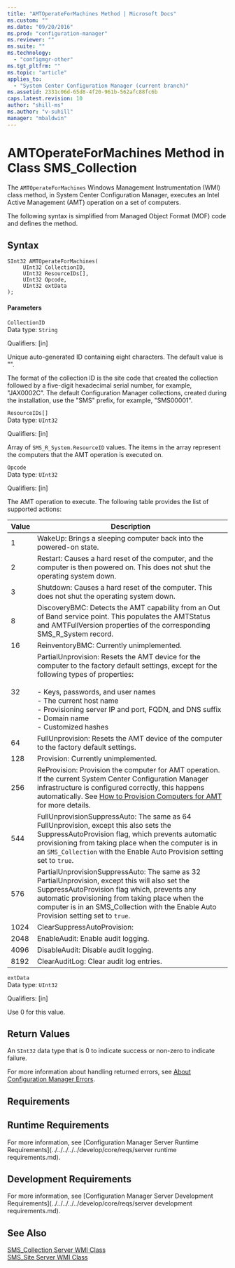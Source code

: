 ```yaml
---
title: "AMTOperateForMachines Method | Microsoft Docs"
ms.custom: ""
ms.date: "09/20/2016"
ms.prod: "configuration-manager"
ms.reviewer: ""
ms.suite: ""
ms.technology:
  - "configmgr-other"
ms.tgt_pltfrm: ""
ms.topic: "article"
applies_to:
  - "System Center Configuration Manager (current branch)"
ms.assetid: 2331c06d-65d8-4f20-961b-562afc88fc6b
caps.latest.revision: 10
author: "shill-ms"
ms.author: "v-suhill"
manager: "mbaldwin"
---
```

# AMTOperateForMachines Method in Class SMS_Collection
The `AMTOperateForMachines` Windows Management Instrumentation (WMI) class method, in System Center Configuration Manager, executes an Intel Active Management (AMT) operation on a set of computers.  

 The following syntax is simplified from Managed Object Format (MOF) code and defines the method.  

## Syntax  

```  
SInt32 AMTOperateForMachines(      
     UInt32 CollectionID,  
     UInt32 ResourceIDs[],  
     UInt32 Opcode,  
     UInt32 extData  
);  
```  

#### Parameters  
 `CollectionID`  
 Data type: `String`  

 Qualifiers: [in]  

 Unique auto-generated ID containing eight characters. The default value is "".  

 The format of the collection ID is the site code that created the collection followed by a five-digit hexadecimal serial number, for example, "JAX0002C". The default Configuration Manager collections, created during the installation, use the "SMS" prefix, for example, "SMS00001".  

 `ResourceIDs[]`  
 Data type: `UInt32`  

 Qualifiers: [in]  

 Array of `SMS_R_System.ResourceID` values. The items in the array represent the computers that the AMT operation is executed on.  

 `Opcode`  
 Data type: `UInt32`  

 Qualifiers: [in]  

 The AMT operation to execute. The following table provides the list of supported actions:  

|Value|Description|  
|-----------|-----------------|  
|1|WakeUp: Brings a sleeping computer back into the powered-on state.|  
|2|Restart: Causes a hard reset of the computer, and the computer is then powered on. This does not shut the operating system down.|  
|3|Shutdown: Causes a hard reset of the computer. This does not shut the operating system down.|  
|8|DiscoveryBMC: Detects the AMT capability from an Out of Band service point. This populates the AMTStatus and AMTFullVersion properties of the corresponding SMS_R_System record.|  
|16|ReinventoryBMC: Currently unimplemented.|  
|32|PartialUnprovision: Resets the AMT device for the computer to the factory default settings, except for the following types of properties:<br /><br /> -   Keys, passwords, and user names<br />-   The current host name<br />-   Provisioning server IP and port, FQDN, and DNS suffix<br />-   Domain name<br />-   Customized hashes|  
|64|FullUnprovision: Resets the AMT device of the computer to the factory default settings.|  
|128|Provision: Currently unimplemented.|  
|256|ReProvision: Provision the computer for AMT operation. If the current System Center Configuration Manager infrastructure is configured correctly, this happens automatically. See [How to Provision Computers for AMT](http://go.microsoft.com/fwlink/?LinkId=127174) for more details.|  
|544|FullUnprovisionSuppressAuto: The same as 64 FullUnprovision, except this also sets the SuppressAutoProvision flag, which prevents automatic provisioning from taking place when the computer is in an `SMS_Collection` with the Enable Auto Provision setting set to `true`.|  
|576|PartialUnprovisionSuppressAuto: The same as 32 PartialUnprovision, except this will also set the SuppressAutoProvision flag which, prevents any automatic provisioning from taking place when the computer is in an SMS_Collection with the Enable Auto Provision setting set to `true`.|  
|1024|ClearSuppressAutoProvision:|  
|2048|EnableAudit: Enable audit logging.|  
|4096|DisableAudit: Disable audit logging.|  
|8192|ClearAuditLog: Clear audit log entries.|  

 `extData`  
 Data type: `UInt32`  

 Qualifiers: [in]  

 Use 0 for this value.  

## Return Values  
 An  `SInt32` data type that is 0 to indicate success or non-zero to indicate failure.  

 For more information about handling returned errors, see [About Configuration Manager Errors](../../../../../develop/core/understand/about-configuration-manager-errors.md).  

## Requirements  

## Runtime Requirements  
 For more information, see [Configuration Manager Server Runtime Requirements](../../../../../develop/core/reqs/server runtime requirements.md).  

## Development Requirements  
 For more information, see [Configuration Manager Server Development Requirements](../../../../../develop/core/reqs/server development requirements.md).  

## See Also  
 [SMS_Collection Server WMI Class](../../../../../develop/reference/core/clients/collections/sms_collection-server-wmi-class.md)   
 [SMS_Site Server WMI Class](../../../../../develop/reference/core/servers/configure/sms_site-server-wmi-class.md)
